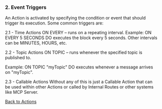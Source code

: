 ### 2. Event Triggers

An Action is activated by specifying the condition or event that should trigger its execution. Some common triggers are:

2.1 - Time Actions ON EVERY <time> – runs on a repeating interval.
Example: ON EVERY 5 SECONDS DO executes the block every 5 seconds.
Other intervals can be MINUTES, HOURS, etc.

2.2 - Topic Actions ON TOPIC <topic> – runs whenever the specified topic is published to.

Example: ON TOPIC "myTopic" DO executes whenever a message arrives on "myTopic".

2.3 - Callable Actions
Without any of this is just a Callable Action that can be used within other Actions or called by Internal Routes or other systems like MCP Server. 

[Back to Actions](../README.md)

